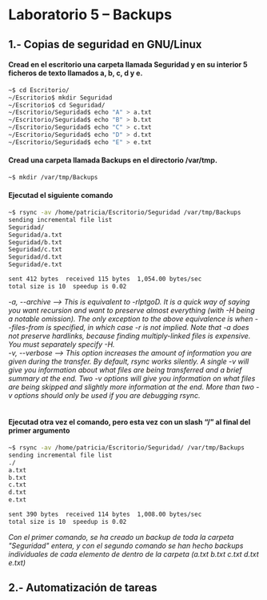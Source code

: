 # Laboratorio 5 – Backups
## 1.- Copias de seguridad en GNU/Linux
#### Cread en el escritorio una carpeta llamada Seguridad y en su interior 5 ficheros de texto llamados a, b, c, d y e.
```bash
~$ cd Escritorio/
~/Escritorio$ mkdir Seguridad
~/Escritorio$ cd Seguridad/
~/Escritorio/Seguridad$ echo "A" > a.txt
~/Escritorio/Seguridad$ echo "B" > b.txt
~/Escritorio/Seguridad$ echo "C" > c.txt
~/Escritorio/Seguridad$ echo "D" > d.txt
~/Escritorio/Seguridad$ echo "E" > e.txt
```

#### Cread una carpeta llamada Backups en el directorio /var/tmp.
```bash
~$ mkdir /var/tmp/Backups
```

#### Ejecutad el siguiente comando 
```bash
~$ rsync -av /home/patricia/Escritorio/Seguridad /var/tmp/Backups
sending incremental file list
Seguridad/
Seguridad/a.txt
Seguridad/b.txt
Seguridad/c.txt
Seguridad/d.txt
Seguridad/e.txt

sent 412 bytes  received 115 bytes  1,054.00 bytes/sec
total size is 10  speedup is 0.02
```
*-a, --archive --> This is equivalent to -rlptgoD. It is a quick way  of  saying  you  want  recursion  and  want  to
       preserve  almost  everything  (with -H being a notable omission).  The only exception to the above
       equivalence is when --files-from is specified, in which case -r is not implied.
       Note that -a does not preserve hardlinks, because finding multiply-linked files is expensive.  You
       must separately specify -H.*
</br>
*-v, --verbose --> This  option  increases  the amount of information you are given during the transfer.  By default,
       rsync works silently. A single -v will give you information about what files are being transferred
       and  a  brief summary at the end. Two -v options will give you information on what files are being
       skipped and slightly more information at the end. More than two -v options should only be used  if
       you are debugging rsync.*
</br></br>
#### Ejecutad otra vez el comando, pero esta vez con un slash “/” al final del primer argumento
```bash
~$ rsync -av /home/patricia/Escritorio/Seguridad/ /var/tmp/Backups
sending incremental file list
./
a.txt
b.txt
c.txt
d.txt
e.txt

sent 390 bytes  received 114 bytes  1,008.00 bytes/sec
total size is 10  speedup is 0.02
```
*Con el primer comando, se ha creado un backup de toda la carpeta "Seguridad" entera, y con el segundo comando se han hecho backups individuales de cada elemento de dentro de la carpeta (a.txt  b.txt  c.txt  d.txt  e.txt)*

## 2.- Automatización de tareas

